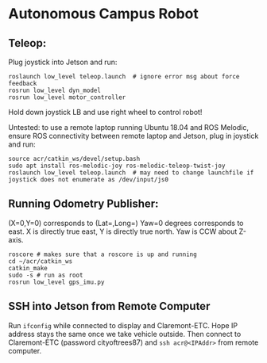 # Autonomous Campus Robot
## Teleop:
Plug joystick into Jetson and run:
```
roslaunch low_level teleop.launch  # ignore error msg about force feedback
rosrun low_level dyn_model
rosrun low_level motor_controller
```
Hold down joystick LB and use right wheel to control robot!

Untested: to use a remote laptop running Ubuntu 18.04 and ROS Melodic, ensure ROS connectivity between remote laptop and Jetson, plug in joystick and run:
```
source acr/catkin_ws/devel/setup.bash
sudo apt install ros-melodic-joy ros-melodic-teleop-twist-joy
roslaunch low_level teleop.launch  # may need to change launchfile if joystick does not enumerate as /dev/input/js0
```
## Running Odometry Publisher:
(X=0,Y=0) corresponds to (Lat=,Long=)
Yaw=0 degrees corresponds to east.
X is directly true east, Y is directly true north. Yaw is CCW about Z-axis.
```
roscore # makes sure that a roscore is up and running
cd ~/acr/catkin_ws
catkin_make
sudo -s # run as root
rosrun low_level gps_imu.py
```

## SSH into Jetson from Remote Computer
Run `ifconfig` while connected to display and Claremont-ETC. Hope IP address stays the same once we take vehicle outside. Then connect to Claremont-ETC (password cityoftrees87) and `ssh acr@<IPAddr>` from remote computer.
